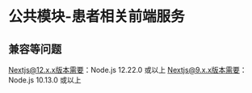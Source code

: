 # 公共模块-患者相关前端服务

## 兼容等问题

Nextjs@12.x.x版本需要：Node.js 12.22.0 或以上
Nextjs@9.x.x版本需要：Node.js 10.13.0 或以上
